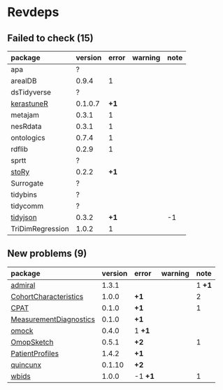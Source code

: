 # Revdeps

## Failed to check (15)

|package          |version |error  |warning |note |
|:----------------|:-------|:------|:-------|:----|
|apa              |?       |       |        |     |
|arealDB          |0.9.4   |1      |        |     |
|dsTidyverse      |?       |       |        |     |
|[kerastuneR](failures.md#kerastuner)|0.1.0.7 |__+1__ |        |     |
|metajam          |0.3.1   |1      |        |     |
|nesRdata         |0.3.1   |1      |        |     |
|ontologics       |0.7.4   |1      |        |     |
|rdflib           |0.2.9   |1      |        |     |
|sprtt            |?       |       |        |     |
|[stoRy](failures.md#story)|0.2.2   |__+1__ |        |     |
|Surrogate        |?       |       |        |     |
|tidybins         |?       |       |        |     |
|tidycomm         |?       |       |        |     |
|[tidyjson](failures.md#tidyjson)|0.3.2   |__+1__ |        |-1   |
|TriDimRegression |1.0.2   |1      |        |     |

## New problems (9)

|package                |version |error     |warning |note     |
|:----------------------|:-------|:---------|:-------|:--------|
|[admiral](problems.md#admiral)|1.3.1   |          |        |1 __+1__ |
|[CohortCharacteristics](problems.md#cohortcharacteristics)|1.0.0   |__+1__    |        |2        |
|[CPAT](problems.md#cpat)|0.1.0   |__+1__    |        |1        |
|[MeasurementDiagnostics](problems.md#measurementdiagnostics)|0.1.0   |__+1__    |        |         |
|[omock](problems.md#omock)|0.4.0   |1 __+1__  |        |         |
|[OmopSketch](problems.md#omopsketch)|0.5.1   |__+2__    |        |1        |
|[PatientProfiles](problems.md#patientprofiles)|1.4.2   |__+1__    |        |         |
|[quincunx](problems.md#quincunx)|0.1.10  |__+2__    |        |         |
|[wbids](problems.md#wbids)|1.0.0   |-1 __+1__ |        |1        |
